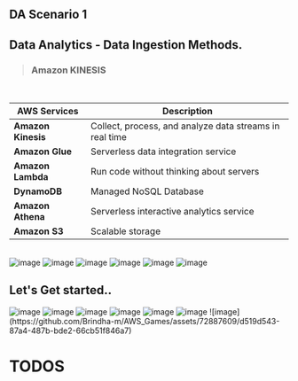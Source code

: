 ## DA Scenario 1

## Data Analytics - Data Ingestion Methods.

> ### Amazon KINESIS

<br>

| AWS Services    | Description                                     |
| --------------- | ----------------------------------------------- |
| **Amazon Kinesis**  | Collect, process, and analyze data streams in real time  |
| **Amazon Glue**     | Serverless data integration service                   |
| **Amazon Lambda**   | Run code without thinking about servers                |
| **DynamoDB**        | Managed NoSQL Database                                  |
| **Amazon Athena**          | Serverless interactive analytics service                  |
| **Amazon S3**       | Scalable storage                                               |

 <br>

<img alt="image" src="https://github.com/Brindha-m/AWS_Games/assets/72887609/87b19932-bde2-4703-936f-acd1f3f0977a">
<img alt="image" src="https://github.com/Brindha-m/AWS_Games/assets/72887609/bda5fc29-d96b-4649-b6c2-e69f5534aa94">
<img alt="image" src="https://github.com/Brindha-m/AWS_Games/assets/72887609/7dfac4ba-96bf-46cd-9a14-5d1a15c7b32c">
<img alt="image" src="https://github.com/Brindha-m/AWS_Games/assets/72887609/248d3494-c12a-4d1b-8162-fbc695ff1b88">

<img alt="image" src="https://github.com/Brindha-m/AWS_Games/assets/72887609/a33dc6cb-4ee2-45d9-b479-89f1d76fa054">
<img alt="image" src="https://github.com/Brindha-m/AWS_Games/assets/72887609/e974b743-8938-4d87-a79e-69432996c0b2">

## Let's Get started..
<img alt="image" src="https://github.com/Brindha-m/AWS_Games/assets/72887609/13d2f41c-58c4-40ee-8da7-d7c3a70fce99">
<img alt="image" src="https://github.com/Brindha-m/AWS_Games/assets/72887609/8f0c5114-b4d5-4284-b1bb-b85e058be153">
<img alt="image" src="https://github.com/Brindha-m/AWS_Games/assets/72887609/38c7235f-d94b-4938-ab74-6bd694dddc17">
<img alt="image" src="https://github.com/Brindha-m/AWS_Games/assets/72887609/f4f6bb49-1aa5-44ba-95fb-16fa29a9e9c3">
<img alt="image" src="https://github.com/Brindha-m/AWS_Games/assets/72887609/ff334ea8-1eb5-440e-8c0d-4d727573da0f">
<img alt="image" src="https://github.com/Brindha-m/AWS_Games/assets/72887609/eef1d333-622e-4fb1-9f37-4a05d853fe6d">
![image](https://github.com/Brindha-m/AWS_Games/assets/72887609/d519d543-87a4-487b-bde2-66cb51f846a7)




# TODOS

